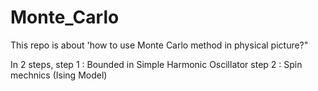 # Monte_Carlo

This repo is about 'how to use Monte Carlo method in physical picture?"

In 2 steps, 
step 1 : Bounded in Simple Harmonic Oscillator
step 2 : Spin mechnics (Ising Model)

